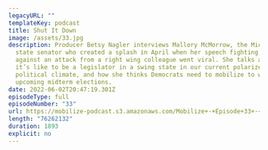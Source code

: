 ```yaml
---
legacyURL: ""
templateKey: podcast
title: Shut It Down
image: /assets/33.jpg
description: Producer Betsy Nagler interviews Mallory McMorrow, the Michigan
  state senator who created a splash in April when her speech fighting back
  against an attack from a right wing colleague went viral. She talks about what
  it’s like to be a legislator in a swing state in our current polarized
  political climate, and how she thinks Democrats need to mobilize to win in the
  upcoming midterm elections.
date: 2022-06-02T20:47:19.301Z
episodeType: full
episodeNumber: "33"
url: https://mobilize-podcast.s3.amazonaws.com/Mobilize+-+Episode+33+-+Shut+It+Down.mp3
length: "76262132"
duration: 1893
explicit: no
---
```

